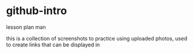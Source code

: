 # github-intro
lesson plan man


this is a collection of screenshots to practice using uploaded photos, used to create links that can be displayed in

